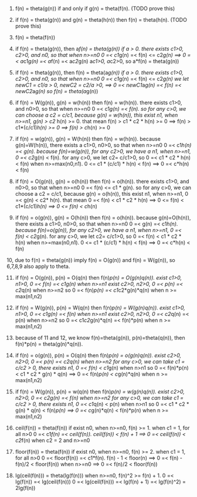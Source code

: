 1. f(n) = theta(g(n)) if and only if g(n) = theta(f(n).   (TODO prove this)
2. if f(n) = theta(g(n)) and g(n) = theta(h(n)) then f(n) = theta(h(n).  (TODO prove this)
3. f(n) = theta(f(n))

4. if f(n) = theta(g(n)), then a*f(n) = theta(g(n)) if a > 0.
   there exists c1>0, c2>0, and n0, so that when n>=n0   0 =< c1*g(n) =< f(n) <= c2*g(n)
                                                    ==>  0 =< a*c1*g(n) =< a*f(n) =< a*c2*g(n)
   a*c1>0, a*c2>0, so a*f(n) = theta(g(n))

5. if f(n) = theta(g(n)), then f(n) = theta(a*g(n)) if a > 0.
   there exists c1>0, c2>0, and n0, so that when n>=n0   0 =< c1*g(n) =< f(n) <= c2*g(n)
   we let newC1 = c1/a > 0, newC2 = c2/a >0,        ==>  0 =< newC1*a*g(n) =< f(n) =< newC2*a*g(n)
   so f(n) = theta(a*g(n))

6. if f(n) = W(g(n)), g(n) = w(h(n)) then f(n) = w(h(n)).
   there exists c1>0, and n0>0, so that when n>=n0   0 =< c1*g(n) =< f(n).
   so for any c>0, we can choose a c2 = c/c1, because g(n) = w(h(n)), this exist n1, when n>=n1, g(n) > c2* h(n) >= 0.
   that mean f(n) > c1 * c2 * h(n) >= 0 ==> f(n) > c1*(c/c1)*h(n) >= 0
                                        ==> f(n) > c*h(n) >= 0

7. if f(n) = w(g(n)), g(n) = W(h(n)) then f(n) = w(h(n)).
   because g(n)=W(h(n)), there exists a c1>0, n0>0, so that when n>=n0   0 =< c1*h(n) =< g(n).
   because f(n)=w(g(n)), for any c2>0, we have a n1, when n>=n1, 0 =< c2*g(n) < f(n).
   for any c>0, we let c2= c/c1>0, so 0 =< c1 * c2 * h(n) < f(n) when n>=max(n0,n1).
   0 <= c1 * (c/c1) * h(n) < f(n)  ==>  0 =< c*h(n) < f(n)


8. if f(n) = O(g(n)), g(n) = o(h(n)) then f(n) = o(h(n)).
   there exists c1>0, and n0>0, so that when n>=n0   0 =< f(n) <= c1 * g(n).
   so for any c>0, we can choose a c2 = c/c1, because g(n) = o(h(n)), this exist n1, when n>=n1, 0 =< g(n) < c2* h(n).
   that mean 0 =< f(n) < c1 * c2 * h(n) ==> 0 <= f(n) < c1*(c/c1)*h(n)
                                        ==> 0 <= f(n) < c*h(n)

9. if f(n) = o(g(n)), g(n) = O(h(n)) then f(n) = o(h(n)).
   because g(n)=O(h(n)), there exists a c1>0, n0>0, so that when n>=n0   0 =< g(n) =< c1*h(n).
   because f(n)=o(g(n)), for any c2>0, we have a n1, when n>=n1, 0 =< f(n) < c2*g(n).
   for any c>0, we let c2= c/c1>0, so 0 =< f(n) < c1 * c2 * h(n)  when n>=max(n0,n1).
   0 <= c1 * (c/c1) * h(n) < f(n)  ==>  0 =< c*h(n) < f(n)

10, due to f(n) = theta(g(n)) imply f(n) = O(g(n)) and f(n) = W(g(n)), so 6,7,8,9 also apply to theta.

11. if f(n) = O(g(n)), p(n) = O(q(n)  then f(n)*p(n) = O(g(n)*q(n)).
    exist c1>0, n1>0, 0 =< f(n) =< c1*g(n) when n>=n1
    exist c2>0, n2>0, 0 =< p(n) =< c2*q(n) when n>=n2
    so 0 =< f(n)*p(n) =< c1*c2*g(n)*q(n) when n >= max(n1,n2)

12. if f(n) = W(g(n)), p(n) = W(q(n)  then f(n)*p(n) = W(g(n)*q(n)).
    exist c1>0, n1>0, 0 =< c1*g(n) =< f(n) when n>=n1
    exist c2>0, n2>0, 0 =< c2*q(n) =< p(n) when n>=n2
    so 0 =< c1*c2*g(n)*q(n) =< f(n)*p(n) when n >= max(n1,n2)

13. because of 11 and 12, we know f(n)=theta(g(n)), p(n)=theta(q(n)), then f(n)*p(n) = theta(g(n)*q(n)).

14. if f(n) = o(g(n)), p(n) = O(q(n)  then f(n)*p(n) = o(g(n)*q(n)).
    exist c2>0, n2>0, 0 =< p(n) =< c2*q(n) when n>=n2
    for any c>0, we can take c1 = c/c2 > 0, there exists n1, 0 =< f(n) < c1*g(n) when n>n1
    so 0 =< f(n)*p(n) < c1 * c2 * g(n) * q(n) ==> 0 =< f(n)*p(n) < c*g(n)*q(n) when n >= max(n1,n2)

15. if f(n) = W(g(n)), p(n) = w(q(n)  then f(n)*p(n) = w(g(n)*q(n)).
    exist c2>0, n2>0, 0 =< c2*g(n) =< f(n)  when n>=n2
    for any c>0, we can take c1 = c/c2 > 0, there exists n1, 0 =< c1*q(n) < p(n) when n>n1
    so 0 =< c1 * c2 * g(n) * q(n) < f(n)*p(n) ==> 0 =< c*g(n)*q(n) < f(n)*p(n) when n >= max(n1,n2)

16. ceil(f(n)) = theta(f(n)) if exist n0, when n>=n0, f(n) >= 1.
    when c1 = 1, for all n>0   0 =< c1*f(n) =< ceil(f(n)).
    ceil(f(n)) < f(n) + 1  ==> 0 =< ceil(f(n)) < c2*f(n)    when c2 = 2 and n>=n0

17. floor(f(n)) = theta(f(n)) if exist n0, when n>=n0, f(n) >= 2.
    when c1 = 1, for all n>0   0 =< floor(f(n)) =< c1*f(n).
    f(n) - 1 < floor(n)  ==>   0 =< f(n) - f(n)/2 < floor(f(n))    when n>=n0
                         ==>   0 =< f(n)/2 < floor(f(n))

18. lg(ceil(f(n))) = theta(lg(f(n))) when n>=n0, f(n)^2 >= f(n) + 1.
    0 =< lg(f(n)) =< lg(ceil(f(n)))
    0 =< lg(ceil(f(n))) =< lg(f(n) + 1) =< lg(f(n)^2) = 2lg(f(n))
